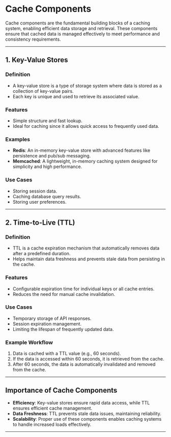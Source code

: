 # **Cache Components**

Cache components are the fundamental building blocks of a caching system, enabling efficient data storage and retrieval. These components ensure that cached data is managed effectively to meet performance and consistency requirements.

---

## **1. Key-Value Stores**

### **Definition**
- A key-value store is a type of storage system where data is stored as a collection of key-value pairs.
- Each key is unique and used to retrieve its associated value.

### **Features**
- Simple structure and fast lookup.
- Ideal for caching since it allows quick access to frequently used data.

### **Examples**
- **Redis**: An in-memory key-value store with advanced features like persistence and pub/sub messaging.
- **Memcached**: A lightweight, in-memory caching system designed for simplicity and high performance.

### **Use Cases**
- Storing session data.
- Caching database query results.
- Storing user preferences.

---

## **2. Time-to-Live (TTL)**

### **Definition**
- TTL is a cache expiration mechanism that automatically removes data after a predefined duration.
- Helps maintain data freshness and prevents stale data from persisting in the cache.

### **Features**
- Configurable expiration time for individual keys or all cache entries.
- Reduces the need for manual cache invalidation.

### **Use Cases**
- Temporary storage of API responses.
- Session expiration management.
- Limiting the lifespan of frequently updated data.

### **Example Workflow**
1. Data is cached with a TTL value (e.g., 60 seconds).
2. If the data is accessed within 60 seconds, it is retrieved from the cache.
3. After 60 seconds, the data is automatically invalidated and removed from the cache.

---

## **Importance of Cache Components**

- **Efficiency**: Key-value stores ensure rapid data access, while TTL ensures efficient cache management.
- **Data Freshness**: TTL prevents stale data issues, maintaining reliability.
- **Scalability**: Proper use of these components enables caching systems to handle increased loads effectively.

---
